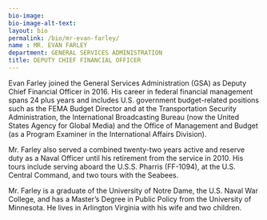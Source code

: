 ```yaml
---
bio-image:
bio-image-alt-text:
layout: bio
permalink: /bio/mr-evan-farley/
name : MR. EVAN FARLEY
department: GENERAL SERVICES ADMINISTRATION
title: DEPUTY CHIEF FINANCIAL OFFICER
---
```

   Evan Farley joined the General Services Administration (GSA) as Deputy Chief Financial Officer in 2016. His career in federal financial management spans 24 plus years and includes U.S. government budget-related positions such as the FEMA Budget Director and at the Transportation Security Administration, the International Broadcasting Bureau (now the United States Agency for Global Media) and the Office of Management and Budget (as a Program Examiner in the International Affairs Division).
             
   Mr. Farley also served a combined twenty-two years active and reserve duty as a Naval Officer until his retirement from the service in 2010. His tours include serving aboard the U.S.S. Pharris (FF-1094), at the U.S. Central Command, and two tours with the Seabees.
             
   Mr. Farley is a graduate of the University of Notre Dame, the U.S. Naval War College, and has a Master’s Degree in Public Policy from the University of Minnesota. He lives in Arlington Virginia with his wife and two children.

